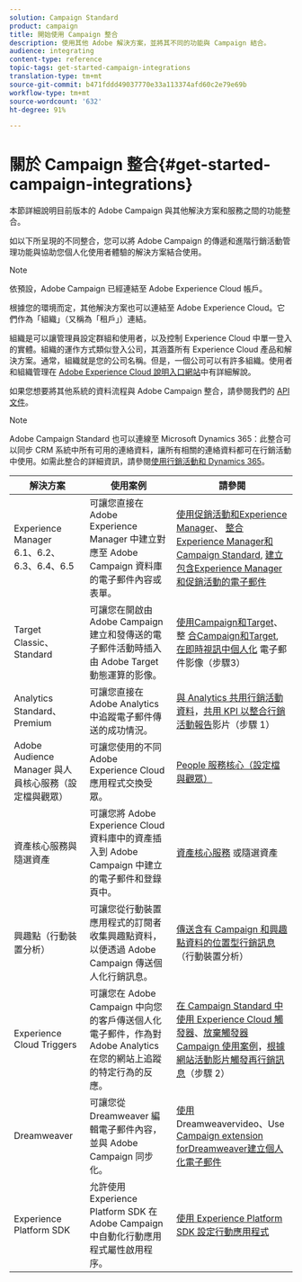 ```yaml
---
solution: Campaign Standard
product: campaign
title: 開始使用 Campaign 整合
description: 使用其他 Adobe 解決方案，並將其不同的功能與 Campaign 結合。
audience: integrating
content-type: reference
topic-tags: get-started-campaign-integrations
translation-type: tm+mt
source-git-commit: b471fddd49037770e33a113374afd60c2e79e69b
workflow-type: tm+mt
source-wordcount: '632'
ht-degree: 91%

---
```



# 關於 Campaign 整合{#get-started-campaign-integrations}

本節詳細說明目前版本的 Adobe Campaign 與其他解決方案和服務之間的功能整合。

如以下所呈現的不同整合，您可以將 Adobe Campaign 的傳遞和進階行銷活動管理功能與協助您個人化使用者體驗的解決方案結合使用。

>[!NOTE]
>
> 依預設，Adobe Campaign 已經連結至 Adobe Experience Cloud 帳戶。

根據您的環境而定，其他解決方案也可以連結至 Adobe Experience Cloud。它們作為「組織」（又稱為「租戶」）連結。

組織是可以讓管理員設定群組和使用者，以及控制 Experience Cloud 中單一登入的實體。組織的運作方式類似登入公司，其涵蓋所有 Experience Cloud 產品和解決方案。通常，組織就是您的公司名稱。但是，一個公司可以有許多組織。使用者和組織管理在 [Adobe Experience Cloud 說明入口網站](https://docs.adobe.com/content/help/zh-Hant/core-services/interface/manage-users-and-products/organizations.html)中有詳細解說。

如果您想要將其他系統的資料流程與 Adobe Campaign 整合，請參閱我們的 [API 文件](../../api/using/get-started-apis.md)。

>[!NOTE]
>
>Adobe Campaign Standard 也可以連線至 Microsoft Dynamics 365：此整合可以同步 CRM 系統中所有可用的連絡資料，讓所有相關的連絡資料都可在行銷活動中使用。如需此整合的詳細資訊，請參閱[使用行銷活動和 Dynamics 365](../../integrating/using/d365-acs-get-started.md)。


<table> 
 <thead> 
  <tr> 
   <th> 解決方案<br /> </th> 
   <th> 使用案例<br /> </th> 
   <th> 請參閱<br /> </th> 
  </tr> 
 </thead> 
 <tbody> 
  <tr> 
   <td> Experience Manager<br /> 6.1、6.2、6.3、6.4、6.5<br /> </td> 
   <td> 可讓您直接在 Adobe Experience Manager 中建立對應至 Adobe Campaign 資料庫的電子郵件內容或表單。<br /> </td> 
   <td> 
     <a href="../../integrating/using/integrating-with-experience-manager.md">使用促銷活動和Experience Manager</a>、 <a href="https://helpx.adobe.com/tw/experience-manager/6-4/sites/administering/using/campaignstandard.html">整合Experience Manager和Campaign Standard</a>, <a href="https://gn.adobe.com/doc/standard/getting_started/en/ACS_AEM.html">建立包含Experience Manager和促銷活動的電子郵件</a> 
    </td> 
  </tr> 
  <tr> 
   <td> Target<br /> Classic、Standard<br /> </td> 
   <td> 可讓您在開啟由 Adobe Campaign 建立和發傳送的電子郵件活動時插入由 Adobe Target 動態運算的影像。<br /> </td> 
   <td> 
    <a href="../../integrating/using/about-campaign-target-integration.md">使用Campaign和Target</a>、整 <a href="https://docs.adobe.com/content/help/zh-Hant/target/using/integrate/campaign-and-target.html">合Campaign和Target</a>, <a href="https://helpx.adobe.com/tw/marketing-cloud/how-to/email-marketing.html">在即時視訊中個人化</a> 電子郵件影像（步驟3）
    </td> 
  </tr> 
  <tr> 
   <td> Analytics<br /> Standard、Premium <br /> </td> 
   <td> 可讓您直接在 Adobe Analytics 中追蹤電子郵件傳送的成功情況。<br /> </td> 
   <td> 
    <a href="../../integrating/using/about-campaign-analytics-integration.md">與 Analytics 共用行銷活動資料</a>，<a href="https://helpx.adobe.com/marketing-cloud/how-to/email-marketing.html">共用 KPI 以整合行銷活動報告</a>影片（步驟 1）
    </td> 
  </tr> 
  <tr> 
   <td> Adobe Audience Manager 與人員核心服務（設定檔與觀眾）<br /> </td> 
   <td> 可讓您使用的不同 Adobe Experience Cloud 應用程式交換受眾。<br /> </td> 
   <td> <a href="../../integrating/using/about-campaign-audience-manager-or-people-core-service-integration.md">People 服務核心（設定檔與觀眾）</a><br /> </td> 
  </tr> 
  <tr> 
   <td> 資產核心服務與隨選資產<br /> </td> 
   <td> 可讓您將 Adobe Experience Cloud 資料庫中的資產插入到 Adobe Campaign 中建立的電子郵件和登錄頁中。<br /> </td> 
   <td> <a href="../../integrating/using/working-with-campaign-and-assets-core-service.md">資產核心服務</a> 或隨選資產<br /> </td> 
  </tr> 
  <tr> 
   <td> 興趣點（行動裝置分析）<br /> </td> 
   <td> 可讓您從行動裝置應用程式的訂閱者收集興趣點資料，以便透過 Adobe Campaign 傳送個人化行銷訊息。<br /> </td> 
   <td> <a href="../../integrating/using/about-campaign-points-of-interest-data-integration.md">傳送含有 Campaign 和興趣點資料的位置型行銷訊息</a> （行動裝置分析）<br /> </td> 
  </tr> 
  <tr> 
   <td> Experience Cloud Triggers<br /> </td> 
   <td> 可讓您在 Adobe Campaign 中向您的客戶傳送個人化電子郵件，作為對 Adobe Analytics 在您的網站上追蹤的特定行為的反應。<br /> </td> 
   <td> 
    <a href="../../integrating/using/about-adobe-experience-cloud-triggers.md">在 Campaign Standard 中使用 Experience Cloud 觸發器</a>、<a href="../../integrating/using/abandonment-triggers-use-cases.md">放棄觸發器 Campaign 使用案例</a>，<a href="https://helpx.adobe.com/marketing-cloud/how-to/email-marketing.html">根據網站活動影片觸發再行銷訊息</a>（步驟 2）
    </td> 
  </tr> 
  <tr> 
   <td> Dreamweaver<br /> </td> 
   <td> 可讓您從 Dreamweaver 編輯電子郵件內容，並與 Adobe Campaign 同步化。<br /> </td> 
   <td> 
    <a href="https://docs.adobe.com/content/help/zh-Hant/campaign-standard-learn/tutorials/designing-content/email-designer/dreamweaver-integration.translate.html">使用</a> Dreamweavervideo、Use  <a href="https://helpx.adobe.com/tw/dreamweaver/using/working-with-dreamweaver-and-campaign.html">Campaign extension forDreamweaver建立個人化電子郵件</a> 
  </td> 
  </tr> 
  <tr> 
   <td> Experience Platform SDK<br /> </td> 
   <td> 允許使用 Experience Platform SDK 在 Adobe Campaign 中自動化行動應用程式屬性啟用程序。<br /> </td> 
   <td> <a href="https://helpx.adobe.com/tw/campaign/kb/configuring-app-sdk.html">使用 Experience Platform SDK 設定行動應用程式</a><br /> </td> 
  </tr> 
 </tbody> 
</table>

